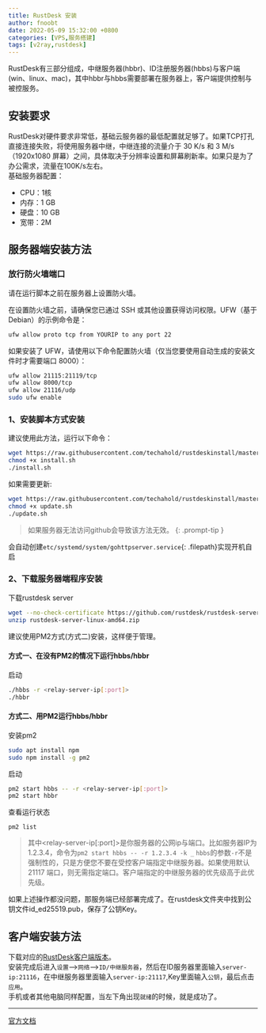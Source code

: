 ```yaml
---
title: RustDesk 安装
author: fnoobt
date: 2022-05-09 15:32:00 +0800
categories: [VPS,服务搭建]
tags: [v2ray,rustdesk]
---
```


RustDesk有三部分组成，中继服务器(hbbr)、ID注册服务器(hbbs)与客户端(win、linux、mac)，其中hbbr与hbbs需要部署在服务器上，客户端提供控制与被控服务。

## 安装要求
RustDesk对硬件要求非常低，基础云服务器的最低配置就足够了。如果TCP打孔直接连接失败，将使用服务器中继，中继连接的流量介于 30 K/s 和 3 M/s（1920x1080 屏幕）之间，具体取决于分辨率设置和屏幕刷新率。如果只是为了办公需求，流量在100K/s左右。  
基础服务器配置：
- CPU：1核  
- 内存：1 GB
- 硬盘：10 GB
- 宽带：2M

## 服务器端安装方法

### 放行防火墙端口
请在运行脚本之前在服务器上设置防火墙。

在设置防火墙之前，请确保您已通过 SSH 或其他设置获得访问权限。UFW（基于 Debian）的示例命令是：
```bash
ufw allow proto tcp from YOURIP to any port 22
```

如果安装了 UFW，请使用以下命令配置防火墙（仅当您要使用自动生成的安装文件时才需要端口 8000）：
```bash
ufw allow 21115:21119/tcp
ufw allow 8000/tcp
ufw allow 21116/udp
sudo ufw enable
```

### 1、安装脚本方式安装
建议使用此方法，运行以下命令：
```bash
wget https://raw.githubusercontent.com/techahold/rustdeskinstall/master/install.sh
chmod +x install.sh
./install.sh
```

如果需要更新:
```bash
wget https://raw.githubusercontent.com/techahold/rustdeskinstall/master/update.sh
chmod +x update.sh
./update.sh
```

> 如果服务器无法访问github会导致该方法无效。
{: .prompt-tip }

会自动创建`etc/systemd/system/gohttpserver.service`{: .filepath}实现开机自启

### 2、下载服务器端程序安装

下载rustdesk server
```bash
wget --no-check-certificate https://github.com/rustdesk/rustdesk-server/releases/download/1.1.8-2/rustdesk-server-linux-amd64.zip
unzip rustdesk-server-linux-amd64.zip
```

建议使用PM2方式(方式二)安装，这样便于管理。

#### 方式一、在没有PM2的情况下运行hbbs/hbbr

启动
```bash
./hbbs -r <relay-server-ip[:port]>
./hbbr
```

#### 方式二、用PM2运行hbbs/hbbr
安装pm2
```bash
sudo apt install npm
sudo npm install -g pm2
```

启动
```bash
pm2 start hbbs -- -r <relay-server-ip[:port]>
pm2 start hbbr
```

查看运行状态
```
pm2 list
```

> 其中<relay-server-ip[:port]>是你服务器的公网ip与端口。比如服务器IP为1.2.3.4，命令为`pm2 start hbbs -- -r 1.2.3.4 -k _`
> `hbbs`的参数`-r`不是强制性的，只是方便您不要在受控客户端指定中继服务器。如果使用默认 21117 端口，则无需指定端口。客户端指定的中继服务器的优先级高于此优先级。 

如果上述操作都没问题，那服务端已经部署完成了。在rustdesk文件夹中找到公钥文件id_ed25519.pub，保存了公钥Key。

## 客户端安装方法

下载对应的[RustDesk客户端版本](https://github.com/rustdesk/rustdesk/releases/)。  
安装完成后进入`设置`-->`网络`-->`ID/中继服务器`，然后在ID服务器里面输入`server-ip:21116`，在中继服务器里面输入`server-ip:21117`,Key里面输入`公钥`，最后点击`应用`。  
手机或者其他电脑同样配置，当左下角出现`就绪`的时候，就是成功了。

****

[官方文档](https://rustdesk.com/docs/en/self-host/install/)